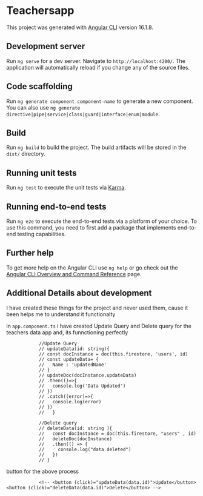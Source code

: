 # Teachersapp

This project was generated with [Angular CLI](https://github.com/angular/angular-cli) version 16.1.8.

## Development server

Run `ng serve` for a dev server. Navigate to `http://localhost:4200/`. The application will automatically reload if you change any of the source files.

## Code scaffolding

Run `ng generate component component-name` to generate a new component. You can also use `ng generate directive|pipe|service|class|guard|interface|enum|module`.

## Build

Run `ng build` to build the project. The build artifacts will be stored in the `dist/` directory.

## Running unit tests

Run `ng test` to execute the unit tests via [Karma](https://karma-runner.github.io).

## Running end-to-end tests

Run `ng e2e` to execute the end-to-end tests via a platform of your choice. To use this command, you need to first add a package that implements end-to-end testing capabilities.

## Further help

To get more help on the Angular CLI use `ng help` or go check out the [Angular CLI Overview and Command Reference](https://angular.io/cli) page.

## Additional Details about development

I have created these things for the project and never used them, cause it been helps me to understand it functionalty

in `app.component.ts` i have created Update Query and Delete query for the teachers data app and, its funnctioning perfectly

                //Update Query
                // updateData(id: string){
                // const docInstance = doc(this.firestore, 'users', id)
                // const updateData= {
                //   Name : 'updatedName'
                // }
                // updateDoc(docInstance,updateData)
                // .then(()=>{
                //   console.log('Data Updated')
                // })
                // .catch((error)=>{
                //   console.log(error)
                // })
                //   }

                //Delete query
                // deleteData(id: string ){
                //   const docInstance = doc(this.firestore, "users" , id)
                //   deleteDoc(docInstance)
                //   .then(() => {
                //     console.log("data deleted")
                //   })
                // }

button for the above process

                <!-- <button (click)="updateData(data.id)">Update</button><button (click)="deleteData(data.id)">Delete</button> -->
